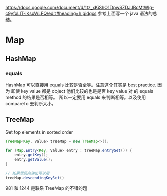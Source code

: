 https://docs.google.com/document/d/1tz_xKiShO1DpwSZDJJBcMtWIg-c9yfxLIT-iKsxWLFQ/edit#heading=h.gjdgxs
参考上面写一个 java 语法的总结。




# Map

## HashMap

### equals
HashMap 可以直接用 equals 比较是否全等。注意这个其实是 best practice.
因为 即使 key value 都是 object 他们比较的也是是否 key value 对 的 equals method 的结果是否相等。 所以一定要用 equals 来判断相等。以及使用 compareTo 去判断大小。

## TreeMap

Get top elements in sorted order
```java
TreeMap<Key, Value> treeMap = new TreeMap<>();

for (Map.Entry<Key, Value> entry : treeMap.entrySet()) {
    entry.getKey(); 
    entry.getValue();
} 

// 如果想反向输出可以用 
treeMap.descendingKeySet()

```

981 和 1244 是联系 TreeMap 的不错的题
